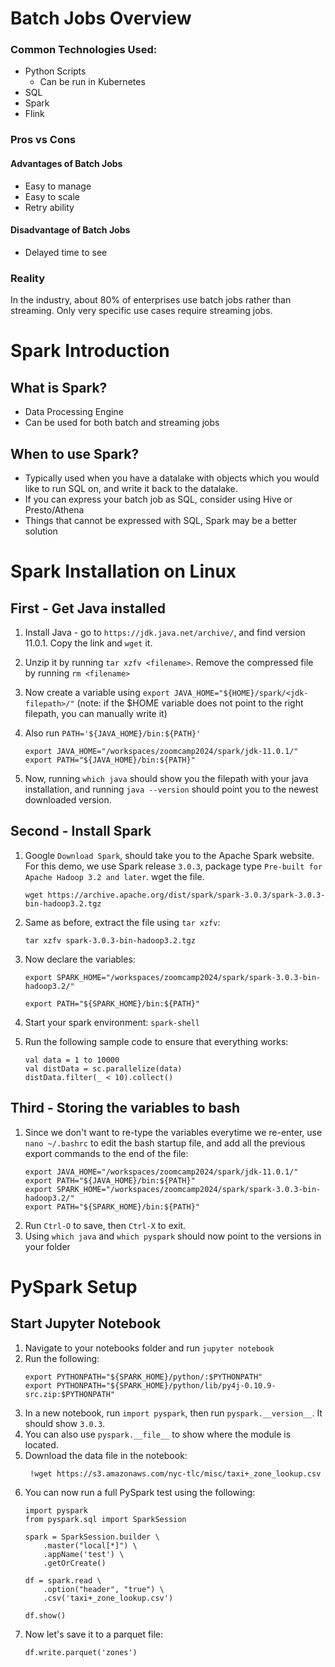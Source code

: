 # Batch Jobs Overview
### Common Technologies Used:
* Python Scripts
    * Can be run in Kubernetes
* SQL
* Spark
* Flink

### Pros vs Cons
#### Advantages of Batch Jobs
* Easy to manage
* Easy to scale
* Retry ability
#### Disadvantage of Batch Jobs
* Delayed time to see

### Reality
In the industry, about 80% of enterprises use batch jobs rather than streaming. Only very specific use cases require streaming jobs.

# Spark Introduction
## What is Spark?
* Data Processing Engine
* Can be used for both batch and streaming jobs

## When to use Spark?
* Typically used when you have a datalake with objects which you would like to run SQL on, and write it back to the datalake.
* If you can express your batch job as SQL, consider using Hive or Presto/Athena
* Things that cannot be expressed with SQL, Spark may be a better solution

# Spark Installation on Linux

## First - Get Java installed
1. Install Java - go to `https://jdk.java.net/archive/`, and find version 11.0.1. Copy the link and `wget` it.
2. Unzip it by running `tar xzfv <filename>`. Remove the compressed file by running `rm <filename>`
3. Now create a variable using `export JAVA_HOME="${HOME}/spark/<jdk-filepath>/"` (note: if the $HOME variable does not point to the right filepath, you can manually write it)
4. Also run `PATH='${JAVA_HOME}/bin:${PATH}'`

    ```
    export JAVA_HOME="/workspaces/zoomcamp2024/spark/jdk-11.0.1/"
    export PATH="${JAVA_HOME}/bin:${PATH}"
    ```

5. Now, running `which java` should show you the filepath with your java installation, and running `java --version` should point you to the newest downloaded version.

## Second - Install Spark
1. Google `Download Spark`, should take you to the Apache Spark website. For this demo, we use Spark release `3.0.3`, package type `Pre-built for Apache Hadoop 3.2 and later`. wget the file. 

    ```
    wget https://archive.apache.org/dist/spark/spark-3.0.3/spark-3.0.3-bin-hadoop3.2.tgz
    ```
2. Same as before, extract the file using `tar xzfv`:
    ```
    tar xzfv spark-3.0.3-bin-hadoop3.2.tgz 
    ```
3. Now declare the variables:
    ```
    export SPARK_HOME="/workspaces/zoomcamp2024/spark/spark-3.0.3-bin-hadoop3.2/"

    export PATH="${SPARK_HOME}/bin:${PATH}"
    ```
4. Start your spark environment: `spark-shell`
5. Run the following sample code to ensure that everything works:
    ```
    val data = 1 to 10000
    val distData = sc.parallelize(data)
    distData.filter(_ < 10).collect()
    ```

## Third - Storing the variables to bash
1. Since we don't want to re-type the variables everytime we re-enter, use `nano ~/.bashrc` to edit the bash startup file, and add all the previous export commands to the end of the file:
    ```
    export JAVA_HOME="/workspaces/zoomcamp2024/spark/jdk-11.0.1/"
    export PATH="${JAVA_HOME}/bin:${PATH}"
    export SPARK_HOME="/workspaces/zoomcamp2024/spark/spark-3.0.3-bin-hadoop3.2/"
    export PATH="${SPARK_HOME}/bin:${PATH}"
    ```
2. Run `Ctrl-O` to save, then `Ctrl-X` to exit.
3. Using `which java` and `which pyspark` should now point to the versions in your folder

# PySpark Setup
## Start Jupyter Notebook
1. Navigate to your notebooks folder and run `jupyter notebook`
2. Run the following:
    ```
    export PYTHONPATH="${SPARK_HOME}/python/:$PYTHONPATH"
    export PYTHONPATH="${SPARK_HOME}/python/lib/py4j-0.10.9-src.zip:$PYTHONPATH"
    ```
3. In a new notebook, run `import pyspark`, then run `pyspark.__version__`. It should show `3.0.3`.
4. You can also use `pyspark.__file__` to show where the module is located.
5. Download the data file in the notebook:
   ``` 
    !wget https://s3.amazonaws.com/nyc-tlc/misc/taxi+_zone_lookup.csv
   ```
6. You can now run a full PySpark test using the following:
    ```
    import pyspark
    from pyspark.sql import SparkSession

    spark = SparkSession.builder \
        .master("local[*]") \
        .appName('test') \
        .getOrCreate()

    df = spark.read \
        .option("header", "true") \
        .csv('taxi+_zone_lookup.csv')

    df.show()
    ```
7. Now let's save it to a parquet file:
   ```
   df.write.parquet('zones')
   ```